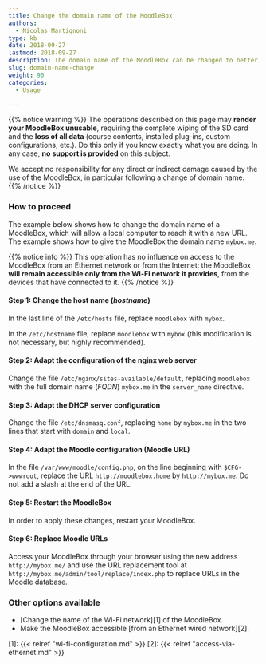 ```yaml
---
title: Change the domain name of the MoodleBox
authors:
  - Nicolas Martignoni
type: kb
date: 2018-09-27
lastmod: 2018-09-27
description: The domain name of the MoodleBox can be changed to better match your own local situation. This guide explains how to change the domain name of your MoodleBox.
slug: domain-name-change
weight: 90
categories:
  - Usage

---
```

{{% notice warning %}}
The operations described on this page may __render your MoodleBox unusable__, requiring the complete wiping of the SD card and the __loss of all data__ (course contents, installed plug-ins, custom configurations, etc.). Do this only if you know exactly what you are doing. In any case, __no support is provided__ on this subject.

We accept no responsibility for any direct or indirect damage caused by the use of the MoodleBox, in particular following a change of domain name.
{{% /notice %}}

### How to proceed

The example below shows how to change the domain name of a MoodleBox, which will allow a local computer to reach it with a new URL. The example shows how to give the MoodleBox the domain name `mybox.me`.

{{% notice info %}}
This operation has no influence on access to the MoodleBox from an Ethernet network or from the Internet: the MoodleBox __will remain accessible only from the Wi-Fi network it provides__, from the devices that have connected to it.
{{% /notice %}}

#### Step 1: Change the host name (_hostname_)

In the last line of the `/etc/hosts` file, replace `moodlebox` with `mybox`.

In the `/etc/hostname` file, replace `moodlebox` with `mybox` (this modification is not necessary, but highly recommended).

#### Step 2: Adapt the configuration of the nginx web server

Change the file `/etc/nginx/sites-available/default`, replacing `moodlebox` with the full domain name (_FQDN_) `mybox.me` in the `server_name` directive.

#### Step 3: Adapt the DHCP server configuration

Change the file `/etc/dnsmasq.conf`, replacing `home` by `mybox.me` in the two lines that start with `domain` and `local`.

#### Step 4: Adapt the Moodle configuration (Moodle URL)

In the file `/var/www/moodle/config.php`, on the line beginning with `$CFG->wwwroot`, replace the URL `http://moodlebox.home` by `http://mybox.me`. Do not add a slash at the end of the URL.

#### Step 5: Restart the MoodleBox

In order to apply these changes, restart your MoodleBox.

#### Step 6: Replace Moodle URLs

Access your MoodleBox through your browser using the new address `http://mybox.me/` and use the URL replacement tool at `http://mybox.me/admin/tool/replace/index.php` to replace URLs in the Moodle database.

### Other options available

- [Change the name of the Wi-Fi network][1] of the MoodleBox.
- Make the MoodleBox accessible [from an Ethernet wired network][2].

 [1]: {{< relref "wi-fi-configuration.md" >}}
 [2]: {{< relref "access-via-ethernet.md" >}}
